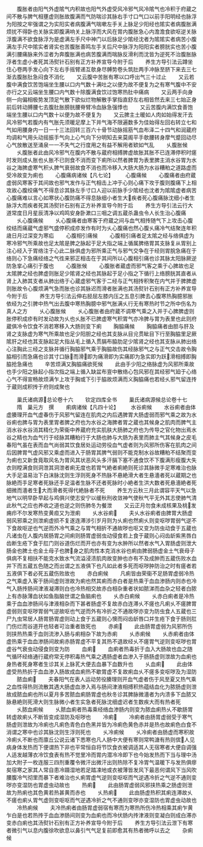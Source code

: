 <!-- { "loadSidebar": true } -->
　　腹胀者由阳气外虚隂气内积故也阳气外虚受风冷邪气风冷隂气也冷积于府蔵之间不散与脾气相壅虚则胀故腹满而气防喘诊其脉右手寸口气口以前手阳明经也脉浮为阳按之牢强谓之为实阳实者病腹满气喘嗽左手关上脉足少阳经也隂实者病腹胀满烦扰不得卧也关脉实即腹满响关上脉浮而大风在胃内腹胀急心内澹澹食欲呕逆关脉浮腹满不欲食脉浮为是虚满左手尺中神门以后脉足少隂经沈者为隂隂实者病苦小腹满左手尺中隂实者肾实也苦腹胀善鸣左手关后尺中脉浮为阳阳实者膀胱实也苦小腹满引腰痛脉来外涩者为奔腹胀满也病苦腹满而喘脉反滑利而沈皆为逆死不治腹胀脉浮者生虚小者死其汤熨针石别有正方补养宣导今附于后
　　养生方导引法云蹲坐住心卷两手发心向下左右手摇臂递互欹身尽髆势卷头筑肚两手冲脉至脐下来去三七渐去腹胀肚急闷食不消化
　　又云腹中苦胀有寒以口呼出气三十过止
　　又云若腹中满食饮苦饱端坐生腰以口内气数十满吐之以便为故不便复为之有寒气腹中不安亦行之又云端坐生腰口内气数十除腹满食饮过饱寒热肚中痛病
　　又云两手向身侧一向偏相极势发顶足气散下欲似烂物解散手掌指直舒左右相皆然去来三七始正身前后转动膊腰七去腹肚胀膀胱腰脊臂冷血脉急强悸也
　　又云苦腹内满饮食善饱端坐生腰以口内气数十以便为故不便复为
　　又云脾主土暖如人肉如始得发汗去风冷邪气若腹内有气胀先须暖足摩上下并气海不限遍数多为佳始得左回右转立七和气如用腰身内一日一十三法回转三百六十骨节动脉摇筋气血布泽二十四气和润蔵府均调和气用头动摇振手气向上心气向下分明知去来莫阁平手欹腰转身摩气蹙回动尽心气放散送至涌泉一一不失气之行度用之有益不解用者欵如气乱
　　乆腹胀候
　　乆腹胀者此由风冷邪气在腹内不散与蔵府相搏脾虚故胀其胀不已连滞停积时瘥时发则成乆胀也乆胀不已则食不消而变下痢所以然者脾胃为表里脾主消水谷胃为水谷之海脾虚寒气积乆脾气衰弱故食不消也而冷移入大肠大肠为水谷糟粕之道路虚而受冷故变为痢也
　　心腹痛病诸候【凡七论】
　　心腹痛候
　　心腹痛者由府蔵虚弱风寒客于其间故也邪气发作与正气相击上冲于心则心痛下攻于腹则腹痛下上相攻故心腹绞痛气不得息诊其脉左手寸口人迎以前脉手少隂经也沈者为隂隂虚者病苦心腹痛难以言心如寒状心腹防痛不得息脉细小者生大疾者死心腹痛脉沈细小者生脉浮大而疾者死其汤熨针石别有正方补养宣导今附于后
　　养生方导引法云行大道常度日月星辰清净以鸡鸣安身卧漱口三咽之调五蔵杀蛊虫令人长生治心腹痛
　　乆心腹痛候
　　乆心腹痛者由寒客于府蔵之间与血气相抟随气下上攻击心腹绞结而痛蔵气虚邪气盛停积成疹发作有时为乆心腹痛也然心腹乆痛冷气结聚连年积歳日月过深变为寒疝
　　心腹相引痛候
　　心腹相引痛者足太隂之经与络俱虚为寒冷邪气所乘故也足太隂是脾之脉起于足大指之端上循属脾络胃其支脉复从胃别上注心经入于胃络注于心此二脉俱虚为邪所乘正气与邪气交争在于经则胃脘急痛在于络则心下急痛经络之气徃来邪正相击在于其间所以心腹相引痛也诊其脉太阳脉厥逆防急挛心痛引于腹也
　　心腹胀候
　　心腹胀者蔵虚而邪气客之乘于心脾故也足太隂脾之经也脾虚则胀足少隂肾之经也其脉起于足小指之下循行上络膀胱其直者从肾上入肺其支者从肺出络于心蔵虚邪气客于二经与正气相抟积聚在内气并于脾脾虚则胀故令心腹烦满气急而胀也诊其脉迟而滑者胀满也其汤熨针石别有正方补养宣导今附于后
　　养生方导引法云伸右胫屈左膝内压之五息引脾去心腹寒热胸臆邪胀依经为之引脾中热气出去腹中寒热胸臆中邪气胀满乆行无有寒热时节之所中伤名为真人之方
　　乆心腹胀候
　　乆心腹胀者由府蔵不调寒气乘之入并于心脾脾虚则胀停积成疹有时发动故为乆也乆胀不已脾虚寒气积胃气亦冷脾与胃为表里也此则府蔵俱冷令饮食不消若寒移入大肠则变下痢
　　胸脇痛候
　　胸脇痛者由胆与肝及肾之支脉虚为寒气所乘故也足少阳胆之经也其支脉从目兊贯眦目下行至胸脇里足厥隂肝之经也其支脉起足大指丛毛上循入贯膈布脇肋足少隂肾之经也其支脉从肺出络心注胸此三经之支脉并循行胸脇邪气乘于胸脇故伤其经脉邪气之与正气交击故令胸脇相引而急痛也诊其寸口脉而滑即为痛滑即为实痛即为急实即为跃滑相搏即胸脇抢急痛也
　　辛苦烦满又胸脇痛欲死候
　　此由手少阳之络脉虚为风邪所乘故也手少阳之脉起小指次指之端上循入缺盆布亶中散络心包风邪在其经邪气廹于心络心气不得宣畅故烦满乍上攻于胸或下引于脇故烦满而义胸脇痛也若经乆邪气留连抟于蔵则成积抟于府则成聚也







　　巢氏诸病源总论卷十六
　　钦定四库全书
　　巢氏诸病源候总论卷十七
　　隋　巢元方　撰
　　痢病诸候【凡四十论】
　　水谷痢候
　　水谷痢者由体虚腠理开血气虚春伤于风邪气留连在肌肉之内后遇脾胃大肠虚弱而邪气乘之故为水谷痢也脾与胃为表里胃者脾之府也为水谷之海脾者胃之蔵也其候身之肌肉而脾气主消水谷水谷消其精化为荣衞中养蔵府充实肌肤大肠肺之府也为传导之官化物出焉水谷之精也为血气行于经脉其糟粕行于大肠也肺与大肠为表里而肺主气其候身之皮毛春阳气虽在表而血气尚弱其饮食居处运动劳役血气虚者则为风邪所伤客在肌肉之间后因脾胃气虚风邪又乘虚而进入于肠胃其脾气弱则不能克制水谷故糟粕不结聚而变为痢也又新食竟取风名为胃风其状恶风头多汗膈下塞不通食饮不下腹满形瘦腹大失衣则瞠满食则洞泄其洞泄者痢无度也若胃气絶者痢絶则死诊其脉微手足寒难治也脉大手足温易治下白沫脉沈则生浮则死身不热脉不悬絶滑大者生悬濇者死以蔵期之也脉絶而手足寒者死脉还手足温者生脉不还者死脉时小絶者生洪大数者死悬濇絶者死细微而濇者生大而滑者死得代絶脉者不死
　　养生方云秋三月此谓容平天气以急地气以明早卧早起与鸡俱兴使志安宁以缓秋刑收敛神气使秋气平无外其志使肺气清此秋气之应也养收之道也逆之则伤肺冬为餐泄
　　又云正月勿食未成核果及桃发痈疖不尔发寒热变黄疸又为泄痢
　　乆水谷痢
　　夫乆水谷痢者由脾胃大肠虚弱风邪乘之则泄痢虚损不复遂连滞涉引岁月则为乆痢也然痢乆则变呕哕胃弱气逆不下食故呕逆也气逆而外冷气乘之与胃气相折不通故哕也呕又变为防虫动食于五蔵也凡诸虫在人腹内居肠胃之间痢则肠胃虚弱虫动侵食若上食于蔵则心闷齿龂紫黑唇白齿断生疮下食于肛门则谷道伤烂而开也亦有变为水肿所以然者水气入胃肠虚则泄大肠金也脾土也金土母子也脾身之肌肉性本克消水谷也痢由脾弱肠虚金土气衰母子俱病不复相扶不能克水致水气流溢浸渍肌肉故变肿也亦有不及成肿而五蔵伤败水血并下而五蔵五色随之而出谓之五液俱下也凡如此者多死而呕哕肿防治之时有瘥者若五液俱下者必死五蔵伤败故也
　　赤白痢候
　　凡痢皆由荣衞不足肠胃虚弱冷热之气乘虚入客于肠间虚则泄故为痢也然其痢而赤白者是热乘于血血渗肠内则赤也冷气入肠抟肠间津液凝滞则白也冷热相交故赤白相杂重者状如脓涕而血杂之轻者白脓上有赤脉薄血状如鱼脂脑世谓之鱼脑痢也
　　乆赤白痢候
　　乆赤白痢者是冷热乘于血血渗肠间与津液相杂而下甚者肠虚不复故赤白连滞乆不瘥也凡痢乆不瘥脾胃虚弱则变呕哕胃弱气逆故呕也气逆而外有冷折之不通故哕亦变为防虫食人五蔵也三尸九虫常居人肠胃肠胃虚则动上食于五蔵则心懊而闷齿龂唇口并生疮下食于肠则肛门伤烂而谷道开也轻者可治重者致死也
　　赤痢
　　此由肠胃虚弱为风邪所伤则挟热热乘于血则流渗入肠与痢相杂下故为赤痢
　　乆赤痢候
　　乆赤痢者由体虚热乘于血血渗肠间故痢赤肠胃虚不平复其热不退故经乆不瘥胃气逆则变呕哕也胃虚谷气衰虫动侵食则变为防
　　血痢
　　血痢者热毒折于血入大肠故也血之随气循环经络通行蔵府常无停积毒热气乘之遇肠虚者血渗入于肠肠虚则泄故为血痢也身热者死身寒者生诊其关上脉芤大便去血暴下血数升也
　　乆血痢
　　此由体虚受热热折于血血渗入肠故成血痢热不歇胃虚不复故痢血乆不瘥多变呕哕及为湿防
　　脓血痢
　　夫春阳气在表人运动劳役腠理则开血气虚者伤于风至夏又热气乘之血性得热则流散其遇大肠虚血渗入焉与肠间津液相搏积热蕴结血化为脓肠虚则泄故成脓血痢也所以夏月多苦脓血痢肠胃虚也秋冬诊其脾脉微濇者为内溃多下血脓又脉悬絶则死滑大则生脉微小者生实急者死脉沈细虚迟者生数疾大而有热者死
　　乆脓血痢候
　　乆脓血痢者热毒乘经络血渗肠内则变为脓血痢热乆不歇肠胃转虚故痢乆不断皆变成湿防及呕哕也
　　冷痢
　　冷痢者由肠胃虚弱受于寒气肠虚则泄故为冷痢也凡痢色青色白色黑并皆为冷痢色黄色赤并是热也故痢色白食不消谓之寒中也诊其脉沈则生浮则死也
　　乆冷痢候
　　乆冷痢者由肠虚而寒积故冷痢乆不断也而廪丘公说云诸下悉寒也凡人肠中大便有寒则常鸭溏有热则傧人见病身体发热而下便谓热下非也平常恒自将节饮食衣被调适其人无宿寒者大便自调强人适发越薄衣冷饮食表有热不觉里冷而胃内潜冷冷即下也今始发热而下当与理中汤加大附子一枚连服三四剂重覆令微汗出微汗出则热除不复冷胃气温暖下与发热俱瘳矣宿寒之家其人常自患冷蹑湿地若足踏凁地或衣被薄皆发风下最恶何谓风下当风吹腰腹冷气彻里而暴下者难治也乆痢胃虚气逆则变呕呕而气逆遇冷折之气逆不通则变哕亦变湿防也胃虚虫动故也
　　热痢
　　此由肠胃虚弱风邪挟热乘之肠虚则泄故为热痢也其色黄若热甚黄而赤也
　　乆热痢
　　此由肠虚热积其痢连滞故乆不瘥也痢乆胃气虚则变呕呕而气逆遇冷折之气不通则变哕亦变湿防也胃虚虫动故也
　　冷热痢候
　　夫冷热痢者由肠胃虚弱宿有寒而为寒热所伤冷热相乘其痢乍黄乍白是也若热抟于血血渗肠间则变为血痢也而冷伏肠内抟津液则变凝白则成白滞亦变赤白痢也其汤熨针石别有正方补养宣导今附于后
　　养生方导引法云泄下有寒者微引气以息内腹徐吹欲息以鼻引气气足复前即愈其有热者微呼以去之
　　杂痢候
